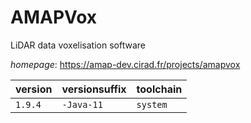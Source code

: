 # AMAPVox

LiDAR data voxelisation software

*homepage*: <https://amap-dev.cirad.fr/projects/amapvox>

version | versionsuffix | toolchain
--------|---------------|----------
``1.9.4`` | ``-Java-11`` | ``system``
